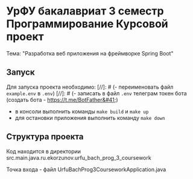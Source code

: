 # УрФУ бакалавриат 3 семестр Программирование Курсовой проект

Тема: "Разработка веб приложения на фреймворке Spring Boot"


## Запуск
Для запуска проекта необходимо:
[//]: # (- переименовать файл `example.env` в `.env`)
[//]: # (- записать в файл `.env` телеграм токен бота &#40;создать бота - https://t.me/BotFather&#41;)
- в консоли выполнить команды `make build` и `make up`
- для остановки приложения выполнить команду `make down`

## Структура проекта

Код находится в директории src.main.java.ru.ekorzunov.urfu_bach_prog_3_coursework

Точка входа - файл UrfuBachProg3CourseworkApplication.java
